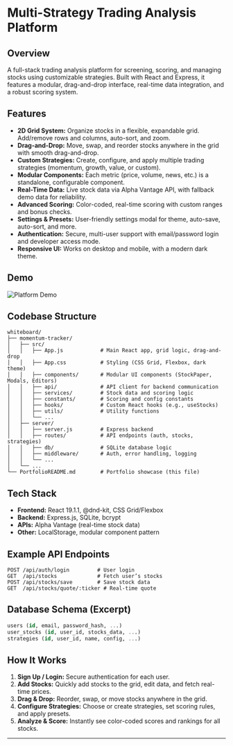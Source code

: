 # Multi-Strategy Trading Analysis Platform

## Overview
A full-stack trading analysis platform for screening, scoring, and managing stocks using customizable strategies. Built with React and Express, it features a modular, drag-and-drop interface, real-time data integration, and a robust scoring system.

## Features
- **2D Grid System:** Organize stocks in a flexible, expandable grid. Add/remove rows and columns, auto-sort, and zoom.
- **Drag-and-Drop:** Move, swap, and reorder stocks anywhere in the grid with smooth drag-and-drop.
- **Custom Strategies:** Create, configure, and apply multiple trading strategies (momentum, growth, value, or custom).
- **Modular Components:** Each metric (price, volume, news, etc.) is a standalone, configurable component.
- **Real-Time Data:** Live stock data via Alpha Vantage API, with fallback demo data for reliability.
- **Advanced Scoring:** Color-coded, real-time scoring with custom ranges and bonus checks.
- **Settings & Presets:** User-friendly settings modal for theme, auto-save, auto-sort, and more.
- **Authentication:** Secure, multi-user support with email/password login and developer access mode.
- **Responsive UI:** Works on desktop and mobile, with a modern dark theme.

## Demo
![Platform Demo](./Demo3.0.gif)

## Codebase Structure
```
whiteboard/
├── momentum-tracker/
│   ├── src/
│   │   ├── App.js            # Main React app, grid logic, drag-and-drop
│   │   ├── App.css           # Styling (CSS Grid, Flexbox, dark theme)
│   │   ├── components/       # Modular UI components (StockPaper, Modals, Editors)
│   │   ├── api/              # API client for backend communication
│   │   ├── services/         # Stock data and scoring logic
│   │   ├── constants/        # Scoring and config constants
│   │   ├── hooks/            # Custom React hooks (e.g., useStocks)
│   │   ├── utils/            # Utility functions
│   │   └── ...
│   ├── server/
│   │   ├── server.js         # Express backend
│   │   ├── routes/           # API endpoints (auth, stocks, strategies)
│   │   ├── db/               # SQLite database logic
│   │   ├── middleware/       # Auth, error handling, logging
│   │   └── ...
│   └── ...
└── PortfolioREADME.md        # Portfolio showcase (this file)
```

## Tech Stack
- **Frontend:** React 19.1.1, @dnd-kit, CSS Grid/Flexbox
- **Backend:** Express.js, SQLite, bcrypt
- **APIs:** Alpha Vantage (real-time stock data)
- **Other:** LocalStorage, modular component pattern

## Example API Endpoints
```
POST /api/auth/login         # User login
GET  /api/stocks             # Fetch user’s stocks
POST /api/stocks/save        # Save stock data
GET  /api/stocks/quote/:ticker # Real-time quote
```

## Database Schema (Excerpt)
```sql
users (id, email, password_hash, ...)
user_stocks (id, user_id, stocks_data, ...)
strategies (id, user_id, name, config, ...)
```

## How It Works
1. **Sign Up / Login:** Secure authentication for each user.
2. **Add Stocks:** Quickly add stocks to the grid, edit data, and fetch real-time prices.
3. **Drag & Drop:** Reorder, swap, or move stocks anywhere in the grid.
4. **Configure Strategies:** Choose or create strategies, set scoring rules, and apply presets.
5. **Analyze & Score:** Instantly see color-coded scores and rankings for all stocks.

---



